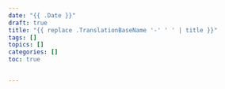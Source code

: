 ```yaml
---
date: "{{ .Date }}"
draft: true
title: "{{ replace .TranslationBaseName '-' ' ' | title }}"
tags: []
topics: []
categories: []
toc: true


---
```

